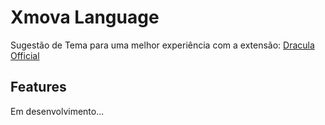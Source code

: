 # Xmova Language

Sugestão de Tema para uma melhor experiência com a extensão: [Dracula Official](https://marketplace.visualstudio.com/items?itemName=dracula-theme.theme-dracula)

## Features

Em desenvolvimento...